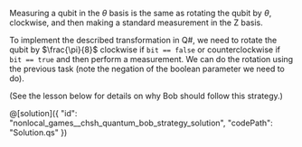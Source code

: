 Measuring a qubit in the $\theta$ basis is the same as rotating the qubit by $\theta$, clockwise, and then making a standard measurement in the Z basis.

To implement the described transformation in Q#, we need to rotate the qubit by $\frac{\pi}{8}$ clockwise if `bit == false` or counterclockwise if `bit == true` and then perform a measurement.
We can do the rotation using the previous task (note the negation of the boolean parameter we need to do).

(See the lesson below for details on why Bob should follow this strategy.)

@[solution]({
    "id": "nonlocal_games__chsh_quantum_bob_strategy_solution",
    "codePath": "Solution.qs"
})
